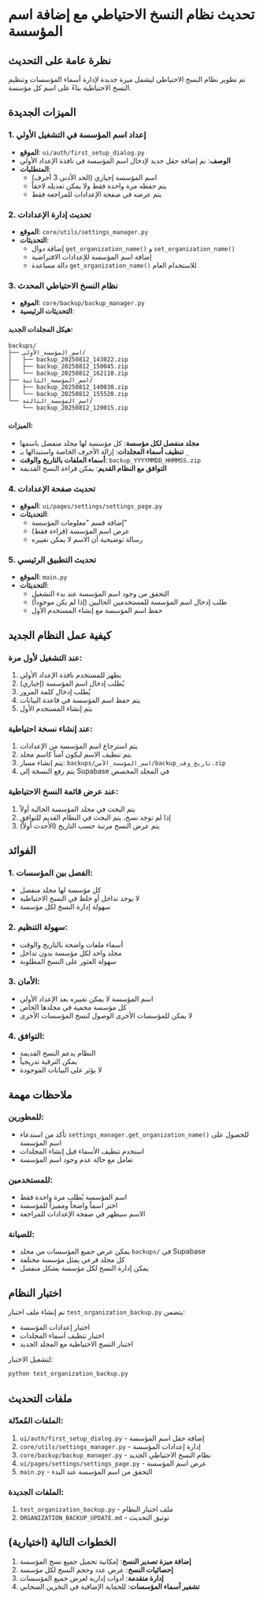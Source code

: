 # تحديث نظام النسخ الاحتياطي مع إضافة اسم المؤسسة

## نظرة عامة على التحديث

تم تطوير نظام النسخ الاحتياطي ليشمل ميزة جديدة لإدارة أسماء المؤسسات وتنظيم النسخ الاحتياطية بناءً على اسم كل مؤسسة.

## الميزات الجديدة

### 1. إعداد اسم المؤسسة في التشغيل الأولي

- **الموقع**: `ui/auth/first_setup_dialog.py`
- **الوصف**: تم إضافة حقل جديد لإدخال اسم المؤسسة في نافذة الإعداد الأولي
- **المتطلبات**:
  - اسم المؤسسة إجباري (الحد الأدنى 3 أحرف)
  - يتم حفظه مرة واحدة فقط ولا يمكن تعديله لاحقاً
  - يتم عرضه في صفحة الإعدادات للمراجعة فقط

### 2. تحديث إدارة الإعدادات

- **الموقع**: `core/utils/settings_manager.py`
- **التحديثات**:
  - إضافة دوال `get_organization_name()` و `set_organization_name()`
  - إضافة اسم المؤسسة للإعدادات الافتراضية
  - دالة مساعدة `get_organization_name()` للاستخدام العام

### 3. نظام النسخ الاحتياطي المحدث

- **الموقع**: `core/backup/backup_manager.py`
- **التحديثات الرئيسية**:

#### هيكل المجلدات الجديد:
```
backups/
├── اسم_المؤسسة_الأولى/
│   ├── backup_20250812_143022.zip
│   ├── backup_20250812_150045.zip
│   └── backup_20250812_162110.zip
├── اسم_المؤسسة_الثانية/
│   ├── backup_20250812_140030.zip
│   └── backup_20250812_155520.zip
└── اسم_المؤسسة_الثالثة/
    └── backup_20250812_120015.zip
```

#### الميزات:
- **مجلد منفصل لكل مؤسسة**: كل مؤسسة لها مجلد منفصل باسمها
- **تنظيف أسماء المجلدات**: إزالة الأحرف الخاصة واستبدالها بـ `_`
- **أسماء الملفات بالتاريخ والوقت**: `backup_YYYYMMDD_HHMMSS.zip`
- **التوافق مع النظام القديم**: يمكن قراءة النسخ القديمة

### 4. تحديث صفحة الإعدادات

- **الموقع**: `ui/pages/settings/settings_page.py`
- **التحديثات**:
  - إضافة قسم "معلومات المؤسسة"
  - عرض اسم المؤسسة (قراءة فقط)
  - رسالة توضيحية أن الاسم لا يمكن تغييره

### 5. تحديث التطبيق الرئيسي

- **الموقع**: `main.py`
- **التحديثات**:
  - التحقق من وجود اسم المؤسسة عند بدء التشغيل
  - طلب إدخال اسم المؤسسة للمستخدمين الحاليين (إذا لم يكن موجوداً)
  - حفظ اسم المؤسسة مع إنشاء المستخدم الأول

## كيفية عمل النظام الجديد

### عند التشغيل لأول مرة:
1. يظهر للمستخدم نافذة الإعداد الأولي
2. يُطلب إدخال اسم المؤسسة (إجباري)
3. يُطلب إدخال كلمة المرور
4. يتم حفظ اسم المؤسسة في قاعدة البيانات
5. يتم إنشاء المستخدم الأول

### عند إنشاء نسخة احتياطية:
1. يتم استرجاع اسم المؤسسة من الإعدادات
2. يتم تنظيف الاسم ليكون آمناً كاسم مجلد
3. يتم إنشاء مسار: `backups/اسم_المؤسسة_الآمن/backup_تاريخ_وقت.zip`
4. يتم رفع النسخة إلى Supabase في المجلد المخصص

### عند عرض قائمة النسخ الاحتياطية:
1. يتم البحث في مجلد المؤسسة الحالية أولاً
2. إذا لم توجد نسخ، يتم البحث في النظام القديم للتوافق
3. يتم عرض النسخ مرتبة حسب التاريخ (الأحدث أولاً)

## الفوائد

### 1. الفصل بين المؤسسات:
- كل مؤسسة لها مجلد منفصل
- لا يوجد تداخل أو خلط في النسخ الاحتياطية
- سهولة إدارة النسخ لكل مؤسسة

### 2. سهولة التنظيم:
- أسماء ملفات واضحة بالتاريخ والوقت
- مجلد واحد لكل مؤسسة بدون تداخل
- سهولة العثور على النسخ المطلوبة

### 3. الأمان:
- اسم المؤسسة لا يمكن تغييره بعد الإعداد الأولي
- كل مؤسسة محمية في مجلدها الخاص
- لا يمكن للمؤسسات الأخرى الوصول لنسخ المؤسسات الأخرى

### 4. التوافق:
- النظام يدعم النسخ القديمة
- يمكن الترقية تدريجياً
- لا يؤثر على البيانات الموجودة

## ملاحظات مهمة

### للمطورين:
- تأكد من استدعاء `settings_manager.get_organization_name()` للحصول على اسم المؤسسة
- استخدم تنظيف الأسماء قبل إنشاء المجلدات
- تعامل مع حالة عدم وجود اسم المؤسسة

### للمستخدمين:
- اسم المؤسسة يُطلب مرة واحدة فقط
- اختر اسماً واضحاً ومميزاً للمؤسسة
- الاسم سيظهر في صفحة الإعدادات للمراجعة

### للصيانة:
- يمكن عرض جميع المؤسسات من مجلد `backups/` في Supabase
- كل مجلد فرعي يمثل مؤسسة مختلفة
- يمكن إدارة النسخ لكل مؤسسة بشكل منفصل

## اختبار النظام

تم إنشاء ملف اختبار `test_organization_backup.py` يتضمن:
- اختبار إعدادات المؤسسة
- اختبار تنظيف أسماء المجلدات
- اختبار النسخ الاحتياطية مع المجلد الجديد

لتشغيل الاختبار:
```bash
python test_organization_backup.py
```

## ملفات التحديث

### الملفات المُعدّلة:
1. `ui/auth/first_setup_dialog.py` - إضافة حقل اسم المؤسسة
2. `core/utils/settings_manager.py` - إدارة إعدادات المؤسسة
3. `core/backup/backup_manager.py` - نظام النسخ الاحتياطي الجديد
4. `ui/pages/settings/settings_page.py` - عرض اسم المؤسسة
5. `main.py` - التحقق من اسم المؤسسة عند البدء

### الملفات الجديدة:
1. `test_organization_backup.py` - ملف اختبار النظام
2. `ORGANIZATION_BACKUP_UPDATE.md` - توثيق التحديث

## الخطوات التالية (اختيارية)

1. **إضافة ميزة تصدير النسخ**: إمكانية تحميل جميع نسخ المؤسسة
2. **إحصائيات النسخ**: عرض عدد وحجم النسخ لكل مؤسسة
3. **إدارة متقدمة**: أدوات إدارية لعرض جميع المؤسسات
4. **تشفير أسماء المؤسسات**: للحماية الإضافية في التخزين السحابي
